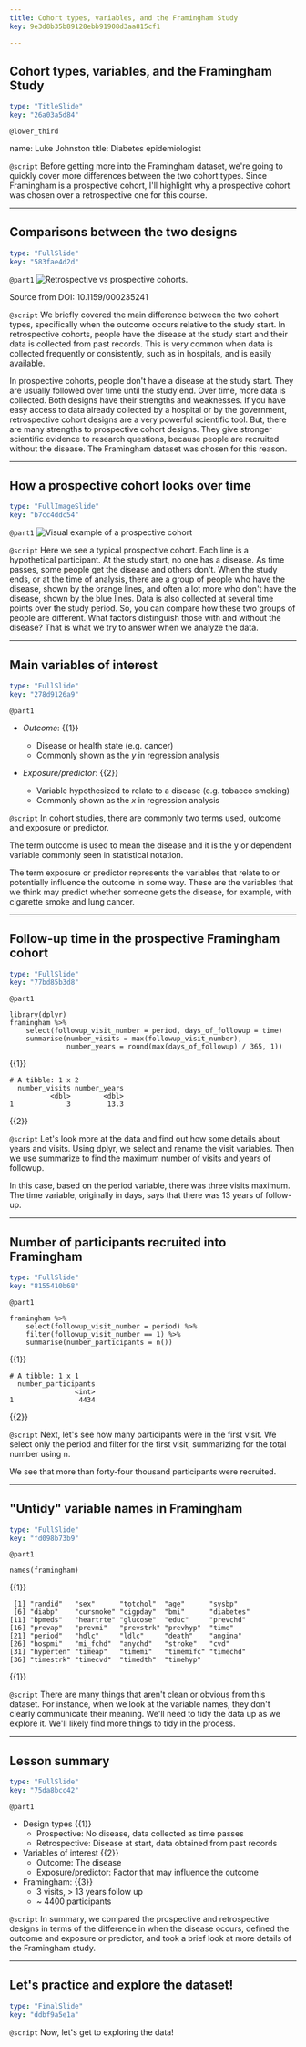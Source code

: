 ```yaml
---
title: Cohort types, variables, and the Framingham Study
key: 9e3d8b35b89128ebb91908d3aa815cf1

---
```

## Cohort types, variables, and the Framingham Study

```yaml
type: "TitleSlide"
key: "26a03a5d84"
```

`@lower_third`

name: Luke Johnston
title: Diabetes epidemiologist


`@script`
Before getting more into the Framingham dataset, we're going to quickly cover more differences between the two cohort types. Since Framingham is a prospective cohort, I'll highlight why a prospective cohort was chosen over a retrospective one for this course.


---
## Comparisons between the two designs

```yaml
type: "FullSlide"
key: "583fae4d2d"
```

`@part1`
![Retrospective vs prospective cohorts. ](http://s3.amazonaws.com/assets.datacamp.com/production/repositories/2079/datasets/a183894d11c7317da3f4831b9e6b75cb4929942d/pro-vs-retro.png)

Source from DOI: 10.1159/000235241


`@script`
We briefly covered the main difference between the two cohort types, specifically when the outcome occurs relative to the study start. In retrospective cohorts, people have the disease at the study start and their data is collected from past records. This is very common when data is collected frequently or consistently, such as in hospitals, and is easily available. 

In prospective cohorts, people don't have a disease at the study start. They are usually followed over time until the study end. Over time, more data is collected. Both designs have their strengths and weaknesses. If you have easy access to data already collected by a hospital or by the government, retrospective cohort designs are a very powerful scientific tool. But, there are many strengths to prospective cohort designs. They give stronger scientific evidence to research questions, because people are recruited without the disease. The Framingham dataset was chosen for this reason.


---
## How a prospective cohort looks over time

```yaml
type: "FullImageSlide"
key: "b7cc4ddc54"
```

`@part1`
![Visual example of a prospective cohort](https://assets.datacamp.com/production/repositories/2079/datasets/b5ecf50ee5eb89363a736373c556732dff9b0f59/ch1-v2-prospective-outcome.png)


`@script`
Here we see a typical prospective cohort. Each line is a hypothetical participant. At the study start, no one has a disease. As time passes, some people get the disease and others don't. When the study ends, or at the time of analysis, there are a group of people who have the disease, shown by the orange lines, and often a lot more who don't have the disease, shown by the blue lines. Data is also collected at several time points over the study period. So, you can compare how these two groups of people are different. What factors distinguish those with and without the disease? That is what we try to answer when we analyze the data.


---
## Main variables of interest

```yaml
type: "FullSlide"
key: "278d9126a9"
```

`@part1`
- *Outcome*: {{1}}
    - Disease or health state (e.g. cancer)
    - Commonly shown as the $y$ in regression analysis

- *Exposure/predictor*: {{2}}
    - Variable hypothesized to relate to a disease (e.g. tobacco smoking)
    - Commonly shown as the $x$ in regression analysis


`@script`
In cohort studies, there are commonly two terms used, outcome and exposure or predictor. 

The term outcome is used to mean the disease and it is the y or dependent variable commonly seen in statistical notation.

The term exposure or predictor represents the variables that relate to or potentially influence the outcome in some way. These are the variables that we think may predict whether someone gets the disease, for example, with cigarette smoke and lung cancer.


---
## Follow-up time in the prospective Framingham cohort

```yaml
type: "FullSlide"
key: "77bd85b3d8"
```

`@part1`
```{r}
library(dplyr)
framingham %>%
    select(followup_visit_number = period, days_of_followup = time)
    summarise(number_visits = max(followup_visit_number),
              number_years = round(max(days_of_followup) / 365, 1))
```
{{1}}

```
# A tibble: 1 x 2
  number_visits number_years
          <dbl>        <dbl>
1             3         13.3
```
{{2}}


`@script`
Let's look more at the data and find out how some details about years and visits. Using dplyr, we select and rename the visit variables. Then we use summarize to find the maximum number of visits and years of followup. 

In this case, based on the period variable, there was three visits maximum. The time variable, originally in days, says that there was 13 years of follow-up.


---
## Number of participants recruited into Framingham

```yaml
type: "FullSlide"
key: "8155410b68"
```

`@part1`
```{r}
framingham %>% 
    select(followup_visit_number = period) %>% 
    filter(followup_visit_number == 1) %>% 
    summarise(number_participants = n())
```
{{1}}

```{r}
# A tibble: 1 x 1
  number_participants
                <int>
1                4434
```
{{2}}


`@script`
Next, let's see how many participants were in the first visit. We select only the period and filter for the first visit, summarizing for the total number using n. 

We see that more than forty-four thousand participants were recruited.


---
## "Untidy" variable names in Framingham

```yaml
type: "FullSlide"
key: "fd098b73b9"
```

`@part1`
```{r}
names(framingham)
```
{{1}}

```
 [1] "randid"   "sex"      "totchol"  "age"      "sysbp"   
 [6] "diabp"    "cursmoke" "cigpday"  "bmi"      "diabetes"
[11] "bpmeds"   "heartrte" "glucose"  "educ"     "prevchd" 
[16] "prevap"   "prevmi"   "prevstrk" "prevhyp"  "time"    
[21] "period"   "hdlc"     "ldlc"     "death"    "angina"  
[26] "hospmi"   "mi_fchd"  "anychd"   "stroke"   "cvd"     
[31] "hyperten" "timeap"   "timemi"   "timemifc" "timechd" 
[36] "timestrk" "timecvd"  "timedth"  "timehyp" 
```
{{1}}


`@script`
There are many things that aren't clean or obvious from this dataset. For instance, when we look at the variable names, they don't clearly communicate their meaning. We'll need to tidy the data up as we explore it. We'll likely find more things to tidy in the process.


---
## Lesson summary

```yaml
type: "FullSlide"
key: "75da8bcc42"
```

`@part1`
- Design types {{1}}
    - Prospective: No disease, data collected as time passes
    - Retrospective: Disease at start, data obtained from past records
- Variables of interest {{2}}
    - Outcome: The disease 
    - Exposure/predictor: Factor that may influence the outcome
- Framingham: {{3}}
    - 3 visits, > 13 years follow up
    - ~ 4400 participants


`@script`
In summary, we compared the prospective and retrospective designs in terms of the difference in when the disease occurs, defined the outcome and exposure or predictor, and took a brief look at more details of the Framingham study.


---
## Let's practice and explore the dataset!

```yaml
type: "FinalSlide"
key: "ddbf9a5e1a"
```

`@script`
Now, let's get to exploring the data!

